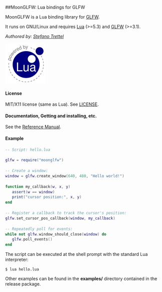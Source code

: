 ##MoonGLFW: Lua bindings for GLFW

MoonGLFW is a Lua binding library for [GLFW](http://www.glfw.org/).

It runs on GNU/Linux and requires [Lua](http://www.lua.org/) (>=5.3)
and [GLFW](http://www.glfw.org/download.html) (>=3.1).

_Authored by:_ _[Stefano Trettel](https://www.linkedin.com/in/stetre)_

[![Lua logo](./doc/powered-by-lua.gif)](http://www.lua.org/)

#### License

MIT/X11 license (same as Lua). See [LICENSE](./LICENSE).

#### Documentation, Getting and installing, etc.

See the [Reference Manual](https://stetre.github.io/moonglfw/doc/index.html).

#### Example

```lua
-- Script: hello.lua

glfw = require("moonglfw")

-- Create a window:
window = glfw.create_window(640, 480, "Hello world!")

function my_callback(w, x, y) 
   assert(w == window)
   print("cursor position:", x, y) 
end

-- Register a callback to track the cursor's position:
glfw.set_cursor_pos_callback(window, my_callback)

-- Repeatedly poll for events:
while not glfw.window_should_close(window) do
   glfw.poll_events()
end
```

The script can be executed at the shell prompt with the standard Lua interpreter:

```shell
$ lua hello.lua
```

Other examples can be found in the **examples/** directory contained in the release package.
